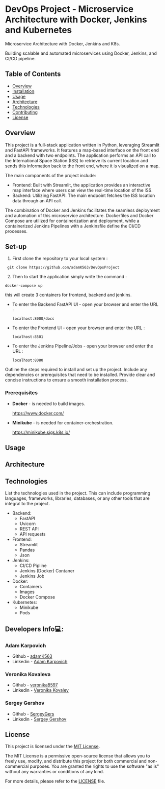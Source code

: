# DevOps Project - Microservice Architecture with Docker, Jenkins and Kubernetes

Microservice Architecture with Docker, Jenkins and K8s.

Building scalable and automated microservices using Docker, Jenkins, and CI/CD pipeline.

## Table of Contents

- [Overview](#overview)
- [Installation](#installation)
- [Usage](#usage)
- [Architecture](#architecture)
- [Technologies](#technologies)
- [Contributing](#contributing)
- [License](#license)

## Overview

This project is a full-stack application written in Python, leveraging Streamlit and FastAPI frameworks. It features a map-based interface on the front end and a backend with two endpoints. The application performs an API call to the International Space Station (ISS) to retrieve its current location and sends this information back to the front end, where it is visualized on a map.

The main components of the project include:
- Frontend: Built with Streamlit, the application provides an interactive map interface where users can view the real-time location of the ISS.
- Backend: Utilizing FastAPI. The main endpoint fetches the ISS location data through an API call.

The combination of Docker and Jenkins facilitates the seamless deployment and automation of this microservice architecture. Dockerfiles and Docker Compose are utilized for containerization and deployment, while a containerized Jenkins Pipelines with a Jenkinsfile define the CI/CD processes.

##  Set-up

1. First clone the repository to your local system :

``` git clone https://github.com/adamK563/DevOpsProject```

2. Then to start the application simply write the command : 

``` docker-compose up ```

this will create 3 containers for frontend, backend and jenkins.

- To enter the Backend FastAPI UI - open your browser and enter the URL : 

   ``` localhost:8000/docs ```

- To enter the Frontend UI - open your browser and enter the URL : 

   ``` localhost:8501 ```

- To enter the Jenkins Pipeline/Jobs - open your browser and enter the URL : 

    ``` localhost:8080 ```

Outline the steps required to install and set up the project. Include any dependencies or prerequisites that need to be installed. Provide clear and concise instructions to ensure a smooth installation process.

### Prerequisites

- <b>Docker</b> - is needed to build images.

    https://www.docker.com/

- <b>Minikube</b> - is needed for container-orchestration.

    https://minikube.sigs.k8s.io/


## Usage


## Architecture


## Technologies

List the technologies used in the project. This can include programming languages, frameworks, libraries, databases, or any other tools that are integral to the project.

- Backend:
  - FastAPI
  - Uvicorn
  - REST API
  - API requests  
- Frontend:
  - Streamlit
  - Pandas
  - Json 
- Jenkins:
  - CI/CD Pipline
  - Jenkins (Docker) Contaner 
  - Jenkins Job
- Docker:
  - Containers
  - Images
  - Docker Compose
- Kubernetes:
  - Minikube
  - Pods

## Developers Info💻:

### Adam Karpovich
- Github - [adamK563](https://github.com/adamK563)
- Linkedin - [Adam Karpovich](https://www.linkedin.com/in/adam-karpovich-26038a206/)
        
### Veronika Kovaleva
- Github - [veronika8597](https://github.com/veronika8597)
- Linkedin - [Veronika Kovalev](https://www.linkedin.com/in/veronika-kovalev-5a2a40178/)

### Sergey Gershov
- Github - [SergeyGers](https://github.com/SergeyGers)
- Linkedin - [Sergey Gershov](https://www.linkedin.com/in/sergey-gershov-591370175/)

## License

This project is licensed under the [MIT License](LICENSE).

The MIT License is a permissive open-source license that allows you to freely use, modify, and distribute this project for both commercial and non-commercial purposes. You are granted the rights to use the software "as is" without any warranties or conditions of any kind.

For more details, please refer to the [LICENSE](LICENSE) file.


